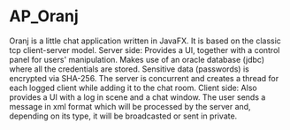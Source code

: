 # AP_Oranj
Oranj is a little chat application written in JavaFX. It is based on the classic tcp client-server model.
Server side: Provides a UI, together with a control panel for users' manipulation. Makes use of an oracle database (jdbc) where all the credentials are stored. Sensitive data (passwords)
is encrypted via SHA-256. The server is concurrent and creates a thread for each logged client while adding it to the chat room.
Client side: Also provides a UI with a log in scene and a chat window. The user sends a message in xml format which will be processed by the server and, depending on its type, it will be
broadcasted or sent in private. 
